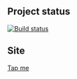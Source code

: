 ## Project status
[![Build status](https://ci.appveyor.com/api/projects/status/cprodj105lmy0evr?svg=true)](https://ci.appveyor.com/project/xenianick/ahj-homework-2-3)

## Site
[Tap me](https://xenianick.github.io/ahj-homework_2.3)